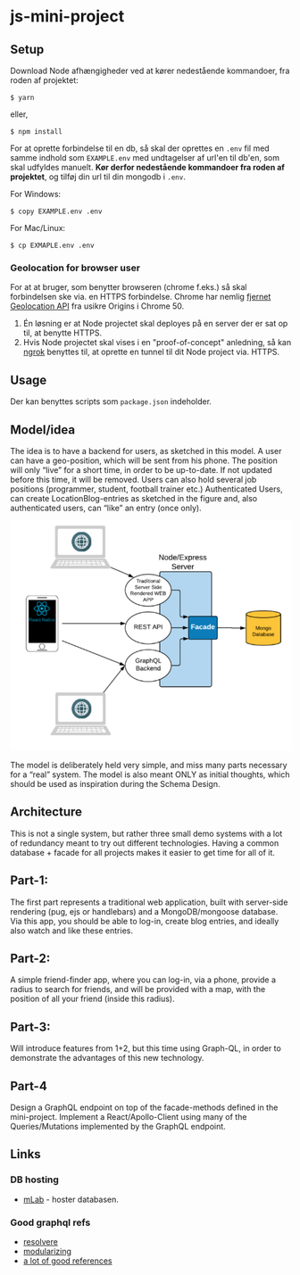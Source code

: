 # js-mini-project
## Setup
Download Node afhængigheder ved at kører nedestående kommandoer, fra roden af projektet:
```
$ yarn
```
eller,
```
$ npm install
```

For at oprette forbindelse til en db, så skal der oprettes en `.env` fil med samme indhold som `EXAMPLE.env` med undtagelser af url'en til db'en, som skal udfyldes manuelt. __Kør derfor nedestående kommandoer fra roden af projektet__, og tilføj din url til din mongodb i `.env`.

For Windows:
```
$ copy EXAMPLE.env .env
```

For Mac/Linux:
```
$ cp EXMAPLE.env .env
```

### Geolocation for browser user
For at at bruger, som benytter browseren (chrome f.eks.) så skal forbindelsen ske via. en HTTPS forbindelse. Chrome har nemlig [fjernet Geolocation API](https://developers.google.com/web/updates/2016/04/geolocation-on-secure-contexts-only) fra usikre Origins i Chrome 50.

1. Én løsning er at Node projectet skal deployes på en server der er sat op til, at benytte HTTPS.
2. Hvis Node projectet skal vises i en "proof-of-concept" anledning, så kan [ngrok](https://ngrok.com/) benyttes til, at oprette en tunnel til dit Node project via. HTTPS.

## Usage
Der kan benyttes scripts som `package.json` indeholder.

## Model/idea
The idea is to have a backend for users, as sketched in this model. 
A user can have a geo-position, which will be sent from his phone. The position will only “live” for a short time, in order to be up-to-date. If not updated before this time, it will be removed. Users can also hold several job positions (programmer, student, football trainer etc.)
Authenticated Users, can create LocationBlog-entries as sketched in the figure and, also authenticated users, can “like” an entry (once only).

![](./model.png)

The model is deliberately held very simple, and miss many parts necessary for a “real” system. The model is also meant ONLY  as initial thoughts, which should be used as inspiration during the Schema Design.

## Architecture
This is not a single system, but rather three small demo systems with a lot of redundancy meant to try out different technologies. Having a common database + facade for all projects makes it easier to get time for all of it.

## Part-1: 
The first part represents a traditional web application, built with server-side rendering (pug, ejs or handlebars) and a MongoDB/mongoose database. Via this app, you should be able to log-in, create blog entries, and ideally also watch and like these entries.

## Part-2:
A simple friend-finder app, where you can log-in, via a phone, provide a radius to search for friends, and will be provided with a map, with the position of all your friend (inside this radius).

## Part-3: 
Will introduce features from 1+2, but this time using Graph-QL, in order to demonstrate the advantages of this new technology.

## Part-4
Design a GraphQL endpoint on top of the facade-methods defined in the mini-project. Implement a React/Apollo-Client using many of the Queries/Mutations implemented by the GraphQL endpoint.

## Links
### DB hosting
- [mLab](https://mlab.com/home) - hoster databasen.

### Good graphql refs
- [resolvere](https://www.apollographql.com/docs/graphql-tools/resolvers.html)
- [modularizing](https://blog.apollographql.com/modularizing-your-graphql-schema-code-d7f71d5ed5f2)
- [a lot of good references](https://github.com/chentsulin/awesome-graphql)
